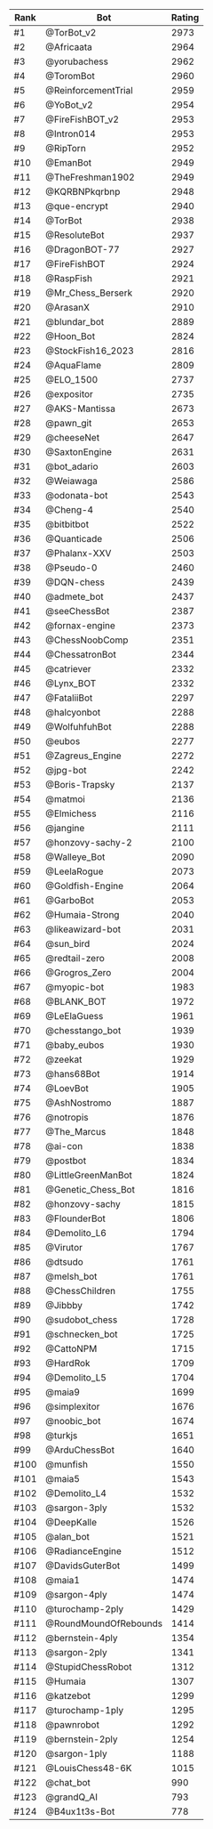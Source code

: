 Rank|Bot|Rating
---|---|---
#1|@TorBot_v2|2973
#2|@Africaata|2964
#3|@yorubachess|2962
#4|@ToromBot|2960
#5|@ReinforcementTrial|2959
#6|@YoBot_v2|2954
#7|@FireFishBOT_v2|2953
#8|@Intron014|2953
#9|@RipTorn|2952
#10|@EmanBot|2949
#11|@TheFreshman1902|2949
#12|@KQRBNPkqrbnp|2948
#13|@que-encrypt|2940
#14|@TorBot|2938
#15|@ResoluteBot|2937
#16|@DragonBOT-77|2927
#17|@FireFishBOT|2924
#18|@RaspFish|2921
#19|@Mr_Chess_Berserk|2920
#20|@ArasanX|2910
#21|@blundar_bot|2889
#22|@Hoon_Bot|2824
#23|@StockFish16_2023|2816
#24|@AquaFlame|2809
#25|@ELO_1500|2737
#26|@expositor|2735
#27|@AKS-Mantissa|2673
#28|@pawn_git|2653
#29|@cheeseNet|2647
#30|@SaxtonEngine|2631
#31|@bot_adario|2603
#32|@Weiawaga|2586
#33|@odonata-bot|2543
#34|@Cheng-4|2540
#35|@bitbitbot|2522
#36|@Quanticade|2506
#37|@Phalanx-XXV|2503
#38|@Pseudo-0|2460
#39|@DQN-chess|2439
#40|@admete_bot|2437
#41|@seeChessBot|2387
#42|@fornax-engine|2373
#43|@ChessNoobComp|2351
#44|@ChessatronBot|2344
#45|@catriever|2332
#46|@Lynx_BOT|2332
#47|@FataliiBot|2297
#48|@halcyonbot|2288
#49|@WolfuhfuhBot|2288
#50|@eubos|2277
#51|@Zagreus_Engine|2272
#52|@jpg-bot|2242
#53|@Boris-Trapsky|2137
#54|@matmoi|2136
#55|@Elmichess|2116
#56|@jangine|2111
#57|@honzovy-sachy-2|2100
#58|@Walleye_Bot|2090
#59|@LeelaRogue|2073
#60|@Goldfish-Engine|2064
#61|@GarboBot|2053
#62|@Humaia-Strong|2040
#63|@likeawizard-bot|2031
#64|@sun_bird|2024
#65|@redtail-zero|2008
#66|@Grogros_Zero|2004
#67|@myopic-bot|1983
#68|@BLANK_BOT|1972
#69|@LeElaGuess|1961
#70|@chesstango_bot|1939
#71|@baby_eubos|1930
#72|@zeekat|1929
#73|@hans68Bot|1914
#74|@LoevBot|1905
#75|@AshNostromo|1887
#76|@notropis|1876
#77|@The_Marcus|1848
#78|@ai-con|1838
#79|@postbot|1834
#80|@LittleGreenManBot|1824
#81|@Genetic_Chess_Bot|1816
#82|@honzovy-sachy|1815
#83|@FlounderBot|1806
#84|@Demolito_L6|1794
#85|@Virutor|1767
#86|@dtsudo|1761
#87|@melsh_bot|1761
#88|@ChessChildren|1755
#89|@Jibbby|1742
#90|@sudobot_chess|1728
#91|@schnecken_bot|1725
#92|@CattoNPM|1715
#93|@HardRok|1709
#94|@Demolito_L5|1704
#95|@maia9|1699
#96|@simplexitor|1676
#97|@noobic_bot|1674
#98|@turkjs|1651
#99|@ArduChessBot|1640
#100|@munfish|1550
#101|@maia5|1543
#102|@Demolito_L4|1532
#103|@sargon-3ply|1532
#104|@DeepKalle|1526
#105|@alan_bot|1521
#106|@RadianceEngine|1512
#107|@DavidsGuterBot|1499
#108|@maia1|1474
#109|@sargon-4ply|1474
#110|@turochamp-2ply|1429
#111|@RoundMoundOfRebounds|1414
#112|@bernstein-4ply|1354
#113|@sargon-2ply|1341
#114|@StupidChessRobot|1312
#115|@Humaia|1307
#116|@katzebot|1299
#117|@turochamp-1ply|1295
#118|@pawnrobot|1292
#119|@bernstein-2ply|1254
#120|@sargon-1ply|1188
#121|@LouisChess48-6K|1015
#122|@chat_bot|990
#123|@grandQ_AI|793
#124|@B4ux1t3s-Bot|778
